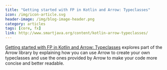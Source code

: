 ```yaml
---
title: "Getting started with FP in Kotlin and Arrow: Typeclasses"
icon: /img/icon-article.svg
header-image: /img/blog-image-header.png
category: articles
tags: [core, fx]
link: http://www.smartjava.org/content/kotlin-arrow-typeclasses/
---
```

[Getting started with FP in Kotlin and Arrow: Typeclasses](http://www.smartjava.org/content/kotlin-arrow-typeclasses/) explores part of the Arrow library by explaining how you can use Arrow to create your own typeclasses and use the ones provided by Arrow to make your code more concise and better readable.
